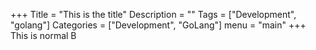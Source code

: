 +++
Title = "This is the title"
Description = ""
Tags = ["Development", "golang"]
Categories = ["Development", "GoLang"]
menu = "main"
+++
This is normal B